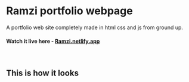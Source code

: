 # Ramzi portfolio webpage

A portfolio web site completely made in html css and js from ground up.

#### Watch it live here - [Ramzi.netlify.app](https://ramzibenfraj.live/)

<br>

## This is how it looks

<br>
